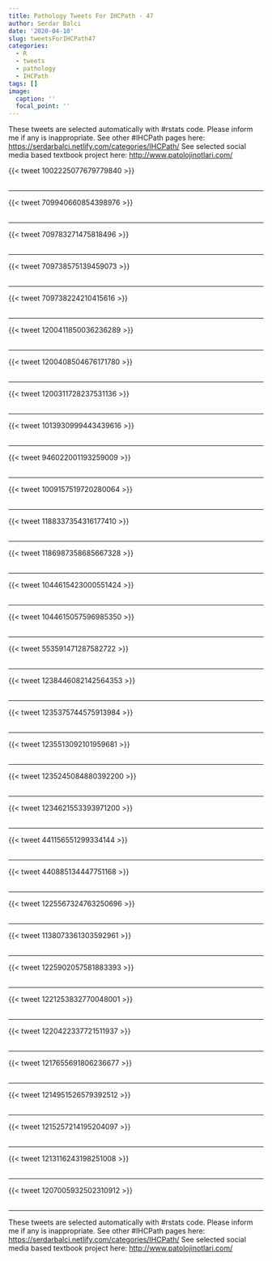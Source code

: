 ```yaml
---
title: Pathology Tweets For IHCPath - 47
author: Serdar Balci
date: '2020-04-10'
slug: tweetsForIHCPath47
categories:
  - R
  - tweets
  - pathology
  - IHCPath
tags: []
image:
  caption: ''
  focal_point: ''
---
```



These tweets are selected automatically with #rstats code. Please inform me if any is inappropriate.
See other #IHCPath pages here: https://serdarbalci.netlify.com/categories/IHCPath/ 
See selected social media based textbook project here: http://www.patolojinotlari.com/

{{< tweet 1002225077679779840 >}}
<br>
<br>
<hr>
{{< tweet 709940660854398976 >}}
<br>
<br>
<hr>
{{< tweet 709783271475818496 >}}
<br>
<br>
<hr>
{{< tweet 709738575139459073 >}}
<br>
<br>
<hr>
{{< tweet 709738224210415616 >}}
<br>
<br>
<hr>
{{< tweet 1200411850036236289 >}}
<br>
<br>
<hr>
{{< tweet 1200408504676171780 >}}
<br>
<br>
<hr>
{{< tweet 1200311728237531136 >}}
<br>
<br>
<hr>
{{< tweet 1013930999443439616 >}}
<br>
<br>
<hr>
{{< tweet 946022001193259009 >}}
<br>
<br>
<hr>
{{< tweet 1009157519720280064 >}}
<br>
<br>
<hr>
{{< tweet 1188337354316177410 >}}
<br>
<br>
<hr>
{{< tweet 1186987358685667328 >}}
<br>
<br>
<hr>
{{< tweet 1044615423000551424 >}}
<br>
<br>
<hr>
{{< tweet 1044615057596985350 >}}
<br>
<br>
<hr>
{{< tweet 553591471287582722 >}}
<br>
<br>
<hr>
{{< tweet 1238446082142564353 >}}
<br>
<br>
<hr>
{{< tweet 1235375744575913984 >}}
<br>
<br>
<hr>
{{< tweet 1235513092101959681 >}}
<br>
<br>
<hr>
{{< tweet 1235245084880392200 >}}
<br>
<br>
<hr>
{{< tweet 1234621553393971200 >}}
<br>
<br>
<hr>
{{< tweet 441156551299334144 >}}
<br>
<br>
<hr>
{{< tweet 440885134447751168 >}}
<br>
<br>
<hr>
{{< tweet 1225567324763250696 >}}
<br>
<br>
<hr>
{{< tweet 1138073361303592961 >}}
<br>
<br>
<hr>
{{< tweet 1225902057581883393 >}}
<br>
<br>
<hr>
{{< tweet 1221253832770048001 >}}
<br>
<br>
<hr>
{{< tweet 1220422337721511937 >}}
<br>
<br>
<hr>
{{< tweet 1217655691806236677 >}}
<br>
<br>
<hr>
{{< tweet 1214951526579392512 >}}
<br>
<br>
<hr>
{{< tweet 1215257214195204097 >}}
<br>
<br>
<hr>
{{< tweet 1213116243198251008 >}}
<br>
<br>
<hr>
{{< tweet 1207005932502310912 >}}
<br>
<br>
<hr>


These tweets are selected automatically with #rstats code. Please inform me if any is inappropriate.
See other #IHCPath pages here: https://serdarbalci.netlify.com/categories/IHCPath/ 
See selected social media based textbook project here: http://www.patolojinotlari.com/
